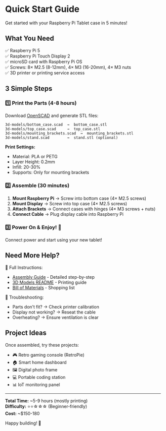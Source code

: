 # Quick Start Guide

Get started with your Raspberry Pi Tablet case in 5 minutes!

## What You Need

✅ Raspberry Pi 5  
✅ Raspberry Pi Touch Display 2  
✅ microSD card with Raspberry Pi OS  
✅ Screws: 8× M2.5 (8-12mm), 4× M3 (16-20mm), 4× M3 nuts  
✅ 3D printer or printing service access  

## 3 Simple Steps

### 1️⃣ Print the Parts (4-8 hours)

Download [OpenSCAD](https://openscad.org/) and generate STL files:

```
3d-models/bottom_case.scad  →  bottom_case.stl
3d-models/top_case.scad     →  top_case.stl
3d-models/mounting_brackets.scad  →  mounting_brackets.stl
3d-models/stand.scad        →  stand.stl (optional)
```

**Print Settings:**
- Material: PLA or PETG
- Layer Height: 0.2mm
- Infill: 20-30%
- Supports: Only for mounting brackets

### 2️⃣ Assemble (30 minutes)

1. **Mount Raspberry Pi** → Screw into bottom case (4× M2.5 screws)
2. **Mount Display** → Screw into top case (4× M2.5 screws)
3. **Attach Brackets** → Connect cases with hinges (4× M3 screws + nuts)
4. **Connect Cable** → Plug display cable into Raspberry Pi

### 3️⃣ Power On & Enjoy! 🎉

Connect power and start using your new tablet!

## Need More Help?

📖 Full Instructions:
- [Assembly Guide](ASSEMBLY.md) - Detailed step-by-step
- [3D Models README](3d-models/README.md) - Printing guide
- [Bill of Materials](BOM.md) - Shopping list

🔧 Troubleshooting:
- Parts don't fit? → Check printer calibration
- Display not working? → Reseat the cable
- Overheating? → Ensure ventilation is clear

## Project Ideas

Once assembled, try these projects:
- 🎮 Retro gaming console (RetroPie)
- 🏠 Smart home dashboard
- 🖼️ Digital photo frame
- 💻 Portable coding station
- 📊 IoT monitoring panel

---

**Total Time:** ~5-9 hours (mostly printing)  
**Difficulty:** ⭐⭐☆☆☆ (Beginner-friendly)  
**Cost:** ~$150-180

Happy building! 🚀
